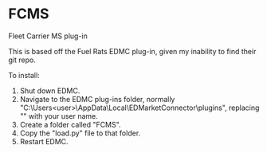 # FCMS
Fleet Carrier MS plug-in

This is based off the Fuel Rats EDMC plug-in, given my inability to find their git repo. 

To install:
 1. Shut down EDMC.
 2. Navigate to the EDMC plug-ins folder, normally "C:\Users\<user>\AppData\Local\EDMarketConnector\plugins\", replacing "<user>" with your user name.
 3. Create a folder called "FCMS".
 4. Copy the "load.py" file to that folder.
 5. Restart EDMC.
